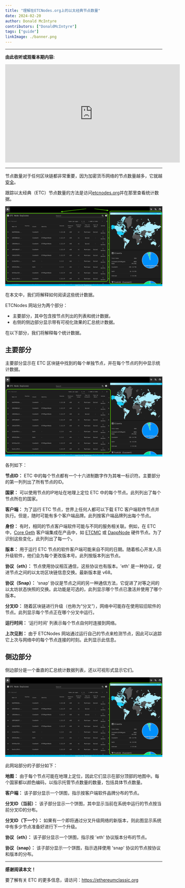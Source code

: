 ```yaml
---
title: "理解在ETCNodes.org上的以太经典节点数量"
date: 2024-02-20
author: Donald McIntyre
contributors: ["DonaldMcIntyre"]
tags: ["guide"]
linkImage: ./banner.png
---
```


---
**由此收听或观看本期内容:**

<iframe width="560" height="315" src="https://www.youtube.com/embed/PJqTELf20IY" title="YouTube video player" frameborder="0" allow="accelerometer; autoplay; clipboard-write; encrypted-media; gyroscope; picture-in-picture; web-share" allowfullscreen></iframe>

---

节点数量对于任何区块链都非常重要，因为加密货币网络的节点数量越多，它就越[安全](https://ethereumclassic.org/blog/2024-01-16-why-more-nodes-makes-ethereum-classic-more-secure)。

跟踪以太经典（ETC）节点数量的方法是访问[etcnodes.org](https://etcnodes.org/)并在那里查看统计数据。

![](./1.png)

在本文中，我们将解释如何阅读这些统计数据。

ETCNodes 网站分为两个部分：

- 主要部分，其中包含按节点列出的列表和统计数据，
- 右侧的侧边部分显示带有可视化效果的汇总统计数据。

在以下部分，我们将解释每个统计数据。

## 主要部分

主要部分显示在 ETC 区块链中找到的每个单独节点，并在每个节点的列中显示统计数据。

![](./2.png)

各列如下：

**节点ID：** ETC 中的每个节点都有一个十六进制数字作为其唯一标识符。主要部分的第一列列出了所有节点的ID。

**国家：** 可以使用节点的IP地址在地理上定位 ETC 中的每个节点。此列列出了每个节点所在的国家。

**客户端：** 为了运行 ETC 节点，世界上任何人都可以下载 ETC 客户端软件节点并执行。但是，随时可能有多个客户端品牌。此列按客户端品牌列出每个节点。

**身份：** 有时，相同的节点客户端软件可能与不同的服务相关联。例如，在 ETC 中，[Core Geth](https://ethereumclassic.org/blog/2022-12-27-core-geth-explained) 客户端集成在产品中，如 [ETCMC](https://ethereumclassic.org/blog/2023-09-05-etc-spotlight-etcmc-ethereum-classic-plug-and-play-node-part-i) 或 [DappNode](https://ethereumclassic.org/blog/2023-04-26-how-run-an-ethereum-classic-node-using-dappnode) 硬件节点。为了识别这些变化，此列列出了每一个。

**版本：** 用于运行 ETC 节点的软件客户端可能来自不同的日期。随着核心开发人员升级软件，他们会为每个更改版本号。此列按版本列出节点。

**协议（eth）：** 节点使用协议相互通信，这些协议也有版本。'eth' 是一种协议，促进节点之间的以太坊区块链信息交换。最新版本是 v68。

**协议（Snap）：** ‘snap’ 协议是节点之间的另一种通信方法，它促进了对等之间的以太坊状态快照的交换。此功能是可选的，此列显示哪个节点已激活并使用了哪个版本。

**分叉ID：** 随着区块链进行升级（也称为“分叉”），网络中可能存在使用较旧软件的节点。此列显示每个节点正在哪个分叉中运行。

**运行时间：** ‘运行时间’ 列表示每个节点自何时连接到网络。

**上次见到：** 由于 ETCNodes 网站通过运行自己的节点来检测节点，因此可以追踪它上次与网络中的每个节点连接的时刻。此列显示此信息。

## 侧边部分

侧边部分是一个垂直的汇总统计数据列表，还以可视形式显示它们。

![](./3.png)

此网站部分的子部分如下：

**地图：** 由于每个节点可能在地理上定位，因此它们显示在部分顶部的地图中。每个国家都以颜色编码，以指示托管节点数量的数量，包括具体节点数量。

**客户端：** 该子部分显示一个饼图，指示按客户端软件品牌分布的节点。

**分叉ID（当前）：** 该子部分显示一个饼图，其中显示当前在系统中运行的节点按当前分叉ID的分布。

**分叉ID（下一个）：** 如果有一个即将通过分叉升级网络的新版本，则此图显示系统中有多少节点准备好进行下一个升级。

**协议（eth）：** 该子部分显示一个饼图，指示按 'eth' 协议版本分布的节点。

**协议（snap）：** 该子部分显示一个饼图，指示选择使用 'snap' 协议的节点按协议和版本的分布。

---

**感谢阅读本文！**

要了解有关 ETC 的更多信息，请访问：https://ethereumclassic.org
